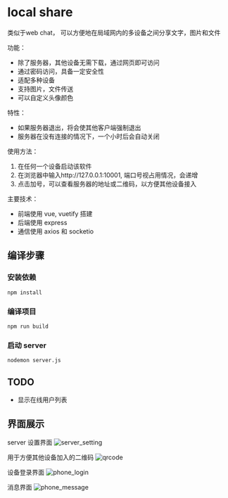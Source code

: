 # local share

类似于web chat， 可以方便地在局域网内的多设备之间分享文字，图片和文件

功能：
- 除了服务器，其他设备无需下载，通过网页即可访问
- 通过密码访问，具备一定安全性
- 适配多种设备
- 支持图片，文件传送
- 可以自定义头像颜色

特性：
- 如果服务器退出，将会使其他客户端强制退出
- 服务器在没有连接的情况下，一个小时后会自动关闭

使用方法：
1. 在任何一个设备启动该软件
2. 在浏览器中输入http://127.0.0.1:10001, 端口号视占用情况，会递增
3. 点击加号，可以查看服务器的地址或二维码，以方便其他设备接入

主要技术：
- 前端使用 vue, vuetify 搭建
- 后端使用 express
- 通信使用 axios 和 socketio

## 编译步骤

### 安装依赖
```
npm install
```

### 编译项目
```
npm run build
```

### 启动 server
```
nodemon server.js
```

<!-- ### Lints and fixes files
```
npm run lint
``` -->


## TODO
- 显示在线用户列表

## 界面展示
server 设置界面
![server_setting](example_pic/server_setting.png "server setting")

用于方便其他设备加入的二维码
![qrcode](example_pic/qrcode.png "qrcode")

设备登录界面
![phone_login](example_pic/phone_login.png "phone login")

消息界面
![phone_message](example_pic/phone_message.jpeg "phone message")

